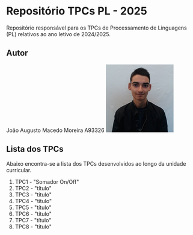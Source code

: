 # Repositório TPCs PL - 2025

Repositório responsável para os TPCs de Processamento de Linguagens (PL) relativos ao ano letivo de 2024/2025.

## Autor

João Augusto Macedo Moreira A93326
![alt text](https://github.com/augusto021/PL2025-A93326/blob/main/Photo.aspx.jpeg "João Augusto Macedo Moreira")

## Lista dos TPCs

Abaixo encontra-se a lista dos TPCs desenvolvidos ao longo da unidade curricular.

1. TPC1 - "Somador On/Off"
2. TPC2 - "título"
3. TPC3 - "título"
4. TPC4 - "título"
5. TPC5 - "título"
6. TPC6 - "título"
7. TPC7 - "título"
8. TPC8 - "título"